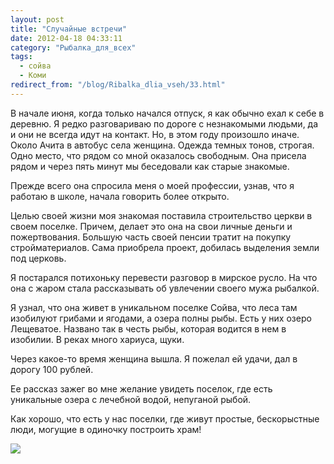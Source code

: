 ```yaml
---
layout: post
title: "Случайные встречи"
date: 2012-04-18 04:33:11
category: "Рыбалка_для_всех"
tags:
  - сойва
  - Коми
redirect_from: "/blog/Ribalka_dlia_vseh/33.html"
---
```

В начале июня, когда только начался отпуск, я как обычно ехал к себе в
деревню. Я редко разговариваю по дороге с незнакомыми людьми, да и они
не всегда идут на контакт. Но, в этом году произошло иначе. Около Ачита
в автобус села женщина. Одежда темных тонов, строгая. Одно место, что
рядом со мной оказалось свободным. Она присела рядом и через пять минут
мы беседовали как старые знакомые.

Прежде всего она спросила меня о моей профессии, узнав, что я работаю в
школе, начала говорить более открыто.

Целью своей жизни моя знакомая поставила строительство церкви в своем
поселке. Причем, делает это она на свои личные деньги и пожертвования.
Большую часть своей пенсии тратит на покупку стройматериалов. Сама
приобрела проект, добилась выделения земли под церковь.

Я постарался потихоньку перевести разговор в мирское русло. На что она с
жаром стала рассказывать об увлечении своего мужа рыбалкой.

Я узнал, что она живет в уникальном поселке Сойва, что леса там
изобилуют грибами и ягодами, а озера полны рыбы. Есть у них озеро
Лещеватое. Названо так в честь рыбы, которая водится в нем в изобилии. В
реках много хариуса, щуки.

Через какое-то время женщина вышла. Я пожелал ей удачи, дал в дорогу 100
рублей.

Ее рассказ зажег во мне желание увидеть поселок, где есть уникальные
озера с лечебной водой, непуганой рыбой.

Как хорошо, что есть у нас поселки, где живут простые, бескорыстные
люди, могущие в одиночку построить храм!

![](http://fishingguru.ru/uploads/images/00/00/01/2012/04/17/54cab7.jpg)
